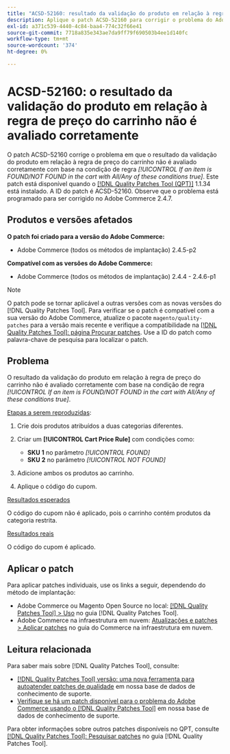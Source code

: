 ```yaml
---
title: "ACSD-52160: resultado da validação do produto em relação à regra de preço do carrinho"
description: Aplique o patch ACSD-52160 para corrigir o problema do Adobe Commerce em que o resultado da validação do produto em relação à regra de preço do carrinho não é avaliado corretamente com base na condição da regra *[!UICONTROL If an item is FOUND/NOT FOUND in the cart with All/Any of these conditions true]*.
exl-id: a371c539-4440-4c84-baa4-774c32f66e41
source-git-commit: 7718a835e343ae7da9ff79f690503b4ee1d140fc
workflow-type: tm+mt
source-wordcount: '374'
ht-degree: 0%

---
```


# ACSD-52160: o resultado da validação do produto em relação à regra de preço do carrinho não é avaliado corretamente

O patch ACSD-52160 corrige o problema em que o resultado da validação do produto em relação à regra de preço do carrinho não é avaliado corretamente com base na condição de regra *[!UICONTROL If an item is FOUND/NOT FOUND in the cart with All/Any of these conditions true]*. Este patch está disponível quando o [[!DNL Quality Patches Tool (QPT)]](/help/announcements/adobe-commerce-announcements/magento-quality-patches-released-new-tool-to-self-serve-quality-patches.md) 1.1.34 está instalado. A ID do patch é ACSD-52160. Observe que o problema está programado para ser corrigido no Adobe Commerce 2.4.7.

## Produtos e versões afetados

**O patch foi criado para a versão do Adobe Commerce:**

* Adobe Commerce (todos os métodos de implantação) 2.4.5-p2

**Compatível com as versões do Adobe Commerce:**

* Adobe Commerce (todos os métodos de implantação) 2.4.4 - 2.4.6-p1

>[!NOTE]
>
>O patch pode se tornar aplicável a outras versões com as novas versões do [!DNL Quality Patches Tool]. Para verificar se o patch é compatível com a sua versão do Adobe Commerce, atualize o pacote `magento/quality-patches` para a versão mais recente e verifique a compatibilidade na [[!DNL Quality Patches Tool]: página Procurar patches](https://experienceleague.adobe.com/tools/commerce-quality-patches/index.html). Use a ID do patch como palavra-chave de pesquisa para localizar o patch.

## Problema

O resultado da validação do produto em relação à regra de preço do carrinho não é avaliado corretamente com base na condição de regra *[!UICONTROL If an item is FOUND/NOT FOUND in the cart with All/Any of these conditions true]*.

<u>Etapas a serem reproduzidas</u>:

1. Crie dois produtos atribuídos a duas categorias diferentes.
1. Criar um **[!UICONTROL Cart Price Rule]** com condições como:

   * **SKU 1** no parâmetro *[!UICONTROL FOUND]*
   * **SKU 2** no parâmetro *[!UICONTROL NOT FOUND]*

1. Adicione ambos os produtos ao carrinho.
1. Aplique o código do cupom.

<u>Resultados esperados</u>

O código do cupom não é aplicado, pois o carrinho contém produtos da categoria restrita.

<u>Resultados reais</u>

O código do cupom é aplicado.

## Aplicar o patch

Para aplicar patches individuais, use os links a seguir, dependendo do método de implantação:

* Adobe Commerce ou Magento Open Source no local: [[!DNL Quality Patches Tool] > Uso](<https://experienceleague.adobe.com/docs/commerce-operations/tools/quality-patches-tool/usage.html>) no guia [!DNL Quality Patches Tool].
* Adobe Commerce na infraestrutura em nuvem: [Atualizações e patches > Aplicar patches](https://experienceleague.adobe.com/docs/commerce-cloud-service/user-guide/develop/upgrade/apply-patches.html) no guia do Commerce na infraestrutura em nuvem.

## Leitura relacionada

Para saber mais sobre [!DNL Quality Patches Tool], consulte:

* [[!DNL Quality Patches Tool] versão: uma nova ferramenta para autoatender patches de qualidade](/help/announcements/adobe-commerce-announcements/magento-quality-patches-released-new-tool-to-self-serve-quality-patches.md) em nossa base de dados de conhecimento de suporte.
* [Verifique se há um patch disponível para o problema do Adobe Commerce usando o [!DNL Quality Patches Tool]](/help/support-tools/patches-available-in-qpt-tool/check-patch-for-magento-issue-with-magento-quality-patches.md) em nossa base de dados de conhecimento de suporte.

Para obter informações sobre outros patches disponíveis no QPT, consulte [[!DNL Quality Patches Tool]: Pesquisar patches](<https://experienceleague.adobe.com/tools/commerce-quality-patches/index.html>) no guia [!DNL Quality Patches Tool].
